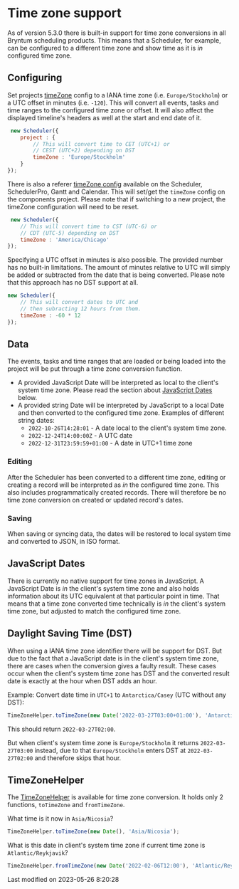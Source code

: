 # Time zone support

As of version 5.3.0 there is built-in support for time zone conversions in all Bryntum scheduling products. This means
that a Scheduler, for example, can be configured to a different time zone and show time as it is *in* configured time
zone.

## Configuring

Set projects [timeZone](#Scheduler/model/ProjectModel#config-timeZone) config to a IANA time zone (i.e.
`Europe/Stockholm`) or a UTC offset in minutes (i.e. `-120`). This will convert all events, tasks and time ranges to the
configured time zone or offset. It will also affect the displayed timeline's headers as well at the start and end date
of it.

```javascript
 new Scheduler({
    project : {
        // This will convert time to CET (UTC+1) or
        // CEST (UTC+2) depending on DST 
        timeZone : 'Europe/Stockholm'
    }
});
```

There is also a referer [timeZone config](#Scheduler/view/TimelineBase#config-timeZone) available on the Scheduler,
SchedulerPro, Gantt and Calendar. This will set/get the `timeZone` config on the components project. Please note that if
switching to a new project, the timeZone configuration will need to be reset.

```javascript
 new Scheduler({
    // This will convert time to CST (UTC-6) or
    // CDT (UTC-5) depending on DST
    timeZone : 'America/Chicago'
});
```

Specifying a UTC offset in minutes is also possible. The provided number has no built-in limitations. The amount of
minutes relative to UTC will simply be added or subtracted from the date that is being converted. Please note that this
approach has no DST support at all.

```javascript
new Scheduler({
    // This will convert dates to UTC and 
    // then subracting 12 hours from them.
    timeZone : -60 * 12
});
```

## Data

The events, tasks and time ranges that are loaded or being loaded into the project will be put through a time zone
conversion function.

* A provided JavaScript Date will be interpreted as local to the client's system time zone. Please read the section
  about [JavaScript Dates](#Scheduler/guides/customization/timezone.md#javascript-dates) below.
* A provided string Date will be interpreted by JavaScript to a local Date and then converted to the configured time
  zone. Examples of different string dates:
    * `2022-10-26T14:28:01` - A date local to the client's system time zone.
    * `2022-12-24T14:00:00Z` - A UTC date
    * `2022-12-31T23:59:59+01:00` - A date in UTC+1 time zone

### Editing

After the Scheduler has been converted to a different time zone, editing or creating a record will be interpreted as
*in* the configured time zone. This also includes programmatically created records. There will therefore be no time zone
conversion on created or updated record's dates.

### Saving

When saving or syncing data, the dates will be restored to local system time and converted to JSON, in ISO format.

## JavaScript Dates

There is currently no native support for time zones in JavaScript. A JavaScript Date is *in* the client's system time
zone and also holds information about its UTC equivalent at that particular point in time. That means that a time zone
converted time technically is *in* the client's system time zone, but adjusted to match the configured time zone.

## Daylight Saving Time (DST)

When using a IANA time zone identifier there will be support for DST. But due to the fact that a JavaScript date is in
the client's system time zone, there are cases when the conversion gives a faulty result. These cases occur when the
client's system time zone has DST and the converted result date is exactly at the hour when DST adds an hour.

Example: Convert date time in `UTC+1` to `Antarctica/Casey` (UTC without any DST):

```javascript
TimeZoneHelper.toTimeZone(new Date('2022-03-27T03:00+01:00'), 'Antarctica/Casey');
```

This should return `2022-03-27T02:00`.

But when client's system time zone is `Europe/Stockholm` it returns `2022-03-27T03:00` instead, due to that
`Europe/Stockholm` enters DST at `2022-03-27T02:00` and therefore skips that hour.

## TimeZoneHelper

The [TimeZoneHelper](#Core/helper/TimeZoneHelper) is available for time zone conversion. It holds only 2
functions, `toTimeZone` and `fromTimeZone`.

What time is it now in `Asia/Nicosia`?

```javascript
TimeZoneHelper.toTimeZone(new Date(), 'Asia/Nicosia');
```

What is this date in client's system time zone if current time zone is `Atlantic/Reykjavik`?

```javascript
TimeZoneHelper.fromTimeZone(new Date('2022-02-06T12:00'), 'Atlantic/Reykjavik');
```


<p class="last-modified">Last modified on 2023-05-26 8:20:28</p>